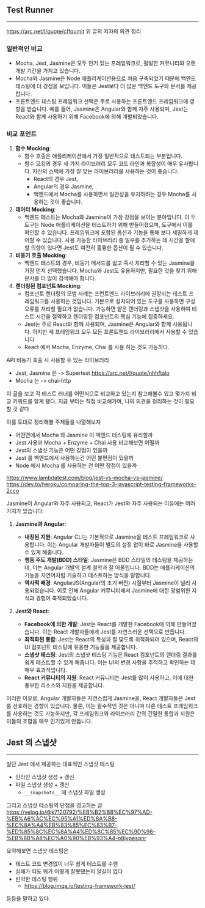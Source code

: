 


## Test Runner
----
https://arc.net/l/quote/cffqumit
위 글의 저자의 의견 정리
### 일반적인 비교
- Mocha, Jest, Jasmine은 모두 인기 있는 프레임워크로, 활발한 커뮤니티와 오랜 개발 기간을 가지고 있습니다.
- Mocha와 Jasmine은 Node 애플리케이션용으로 처음 구축되었기 때문에 백엔드 테스팅에 더 강점을 보입니다. 이들은 Jest보다 더 많은 백엔드 도구와 문서를 제공합니다.
- 프론트엔드 테스팅 프레임워크 선택은 주로 사용하는 프론트엔드 프레임워크에 영향을 받습니다. 예를 들어, Jasmine은 Angular와 함께 자주 사용되며, Jest는 React와 함께 사용하기 위해 Facebook에 의해 개발되었습니다​[](https://dev.to/heroku/comparing-the-top-3-javascript-testing-frameworks-2cco)​.

### 비교 포인트
1. **함수 Mocking**:
    - 함수 호출은 애플리케이션에서 가장 일반적으로 테스트되는 부분입니다.
    - 함수 모킹의 경우 세 가지 라이브러리 모두 코드 라인과 복잡성이 매우 유사합니다. 자신의 스택에 가장 잘 맞는 라이브러리를 사용하는 것이 좋습니다: 
	    - React의 경우 Jest, 
	    - Angular의 경우 Jasmine, 
	    - 백엔드에서 Mocha를 사용하면서 일관성을 유지하려는 경우 Mocha를 사용하는 것이 좋습니다.
1. **데이터 Mocking**:
    - 백엔드 테스트는 Mocha와 Jasmine이 가장 강점을 보이는 분야입니다. 이 두 도구는 Node 애플리케이션을 테스트하기 위해 만들어졌으며, 도구에서 이를 확인할 수 있습니다. 프레임워크에 포함된 옵션과 기능을 통해 보다 세밀하게 제어할 수 있습니다. 사용 가능한 라이브러리 중 일부를 추가하는 데 시간을 할애할 의향이 있다면 Jest도 여전히 훌륭한 옵션이 될 수 있습니다.
2. **비동기 호출 Mocking**:
    - 백엔드 테스트의 경우, 비동기 메서드를 쉽고 즉시 처리할 수 있는 Jasmine을 가장 먼저 선택했습니다. Mocha와 Jest도 유용하지만, 필요한 것을 찾기 위해 문서를 더 많이 검색해야 합니다.
3. **렌더링된 컴포넌트 Mocking**:
	- 컴포넌트 렌더링의 모범 사례는 프런트엔드 라이브러리에 권장되는 테스트 프레임워크를 사용하는 것입니다. 기본으로 설치되어 있는 도구를 사용하면 구성 오류를 처리할 필요가 없습니다. 가능하면 얕은 렌더링과 스냅샷을 사용하여 테스트 시간을 절약하고 렌더링된 컴포넌트의 핵심 기능에 집중하세요.
    - Jest는 주로 React와 함께 사용되며, Jasmine은 Angular와 함께 사용됩니다. 하지만 세 프레임워크 모두 모든 프론트엔드 라이브러리에서 사용할 수 있습니다​
    - React 에서 Mocha, Enzyme, Chai 를 사용 하는 것도 가능하다.


API 비동기 호출 시 사용할 수 있는 라이브러리
- Jest, Jasmine 은 -> Supertest https://arc.net/l/quote/nhhftalo
- Mocha 는 -> chai-http


이 글을 보고 각 테스트 러너를 어떤식으로 비교하고 있는지 참고해볼수 있고 몇가지 비교 키워드를 알게 됐다.
지금 부터는 직접 비교해가며, 나의 의견을 정리하는 것이 필요할 것 같다

이를 토대로 정리해볼 주제들을 나열해보자
- 어떤면에서 Mocha 와 Jasmine 이 벡엔드 테스팅에 유리할까
- Jest 사용과 Mocha + Enzyme + Chai 사용 비교해보면 어떨까
- Jest의 스냅샷 기능은 어떤 강점이 있을까
- Jest 를 벡엔드에서 사용하는건 어떤 불편점이 있을까
- Node 에서 Mocha 를 사용하는 건 어떤 장점이 있을까


https://www.lambdatest.com/blog/jest-vs-mocha-vs-jasmine/
https://dev.to/heroku/comparing-the-top-3-javascript-testing-frameworks-2cco




  
Jasmine이 Angular와 자주 사용되고, React가 Jest와 자주 사용되는 이유에는 여러 가지가 있습니다:

1. **Jasmine과 Angular**:
    
    - **내장된 지원**: Angular CLI는 기본적으로 Jasmine을 테스트 프레임워크로 사용합니다. 이는 Angular 개발자들이 별도의 설정 없이 바로 Jasmine을 사용할 수 있게 해줍니다.
    - **행동 주도 개발(BDD) 스타일**: Jasmine은 BDD 스타일의 테스팅을 제공하는데, 이는 Angular 개발의 설계 철학과 잘 어울립니다. BDD는 애플리케이션의 기능을 자연어처럼 기술하고 테스트하는 방식을 말합니다.
    - **역사적 배경**: AngularJS(Angular의 초기 버전) 시절부터 Jasmine이 널리 사용되었습니다. 이로 인해 Angular 커뮤니티에서 Jasmine에 대한 광범위한 지식과 경험이 축적되었습니다.
2. **Jest와 React**:
    
    - **Facebook에 의한 개발**: Jest는 React를 개발한 Facebook에 의해 만들어졌습니다. 이는 React 개발자들에게 Jest를 자연스러운 선택으로 만듭니다.
    - **최적화된 통합**: Jest는 React의 특성과 잘 맞도록 최적화되어 있으며, React의 UI 컴포넌트 테스팅에 유용한 기능들을 제공합니다.
    - **스냅샷 테스팅**: Jest의 스냅샷 테스팅 기능은 React 컴포넌트의 렌더링 결과를 쉽게 테스트할 수 있게 해줍니다. 이는 UI의 변경 사항을 추적하고 확인하는 데 매우 효과적입니다.
    - **React 커뮤니티의 지원**: React 커뮤니티는 Jest를 많이 사용하고, 이에 대한 풍부한 리소스와 지원을 제공합니다.

이러한 이유로, Angular 개발자들은 자연스럽게 Jasmine을, React 개발자들은 Jest를 선호하는 경향이 있습니다. 물론, 이는 필수적인 것은 아니며 다른 테스트 프레임워크를 사용하는 것도 가능하지만, 각 프레임워크와 라이브러리 간의 긴밀한 통합과 지원은 이들의 조합을 매우 인기있게 만듭니다.



## Jest 의 스냅샷
----
일단 Jest 에서 제공하는 대표적인 스냅샷 테스팅

- 인라인 스냅샷 생성 + 갱신
- 파일 스냅샷 생성 + 갱신
	- `__snapshots__` 에 스냅샷 파일 생성

그리고 스냅샷 테스팅의 단점을 경고하는 글
https://velog.io/@k7120792/%EB%B2%88%EC%97%AD-%EB%A6%AC%EC%95%A1%ED%8A%B8-%EC%8A%A4%EB%83%85%EC%83%B7-%ED%85%8C%EC%8A%A4%ED%8C%85%EC%9D%98-%EB%8B%A8%EC%A0%90%EB%93%A4-o8jypesqnr

요약해보면 스냅샷 테스팅은

- 테스트 코드 변경없이 너무 쉽게 테스트를 수행
- 실패가 떠도 뭐가 어떻게 잘못됐는지 알길이 없다
- 빈약한 테스팅 행위
	- https://blog.imqa.io/testing-framework-jest/

등등을 말하고 있다.